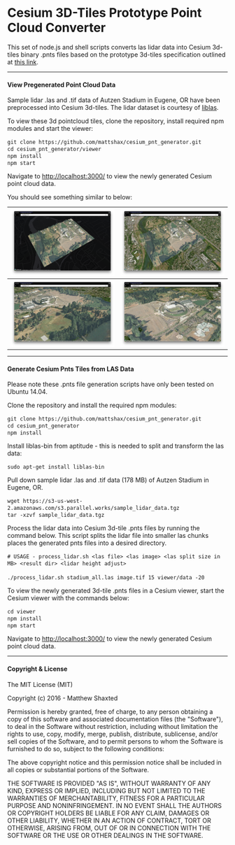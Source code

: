 # Cesium 3D-Tiles Prototype Point Cloud Converter

This set of node.js and shell scripts converts las lidar data into Cesium 3d-tiles binary .pnts files based on the prototype 3d-tiles specification outlined at [this link](https://github.com/AnalyticalGraphicsInc/3d-tiles/tree/master/TileFormats/Points).

* * *

#### View Pregenerated Point Cloud Data

Sample lidar .las and .tif data of Autzen Stadium in Eugene, OR have been preprocessed into Cesium 3d-tiles. The lidar dataset is courtesy of [liblas](http://www.liblas.org/samples/).

To view these 3d pointcloud tiles, clone the repository, install required npm modules and start the viewer: 

```
git clone https://github.com/mattshax/cesium_pnt_generator.git
cd cesium_pnt_generator/viewer
npm install
npm start
```

Navigate to [http://localhost:3000/](http://localhost:3000/) to view the newly generated Cesium point cloud data.

You should see something similar to below:

![](screenshots/1.png) | ![](screenshots/2.png)
|:---:|:---:|
|![](screenshots/3.png) | ![](screenshots/4.png)

* * *

#### Generate Cesium Pnts Tiles from LAS Data

Please note these .pnts file generation scripts have only been tested on Ubuntu 14.04.

Clone the repository and install the required npm modules:

```
git clone https://github.com/mattshax/cesium_pnt_generator.git
cd cesium_pnt_generator
npm install
```

Install liblas-bin from aptitude - this is needed to split and transform the las data:

```
sudo apt-get install liblas-bin
```

Pull down sample lidar .las and .tif data (178 MB) of Autzen Stadium in Eugene, OR.

```
wget https://s3-us-west-2.amazonaws.com/s3.parallel.works/sample_lidar_data.tgz
tar -xzvf sample_lidar_data.tgz
```

Process the lidar data into Cesium 3d-tile .pnts files by running the command below. This script splits the lidar file into smaller las chunks places the generated pnts files into a desired directory. 

```
# USAGE - process_lidar.sh <las file> <las image> <las split size in MB> <result dir> <lidar height adjust>

./process_lidar.sh stadium_all.las image.tif 15 viewer/data -20
```

To view the newly generated 3d-tile .pnts files in a Cesium viewer, start the Cesium viewer with the commands below:

```
cd viewer
npm install
npm start
```

Navigate to [http://localhost:3000/](http://localhost:3000/) to view the newly generated Cesium point cloud data.

* * *

#### Copyright & License

The MIT License (MIT)

Copyright (c) 2016 - Matthew Shaxted

Permission is hereby granted, free of charge, to any person obtaining a copy of this software and associated documentation files (the "Software"), to deal in the Software without restriction, including without limitation the rights to use, copy, modify, merge, publish, distribute, sublicense, and/or sell copies of the Software, and to permit persons to whom the Software is furnished to do so, subject to the following conditions:

The above copyright notice and this permission notice shall be included in all copies or substantial portions of the Software.

THE SOFTWARE IS PROVIDED "AS IS", WITHOUT WARRANTY OF ANY KIND, EXPRESS OR IMPLIED, INCLUDING BUT NOT LIMITED TO THE WARRANTIES OF MERCHANTABILITY, FITNESS FOR A PARTICULAR PURPOSE AND NONINFRINGEMENT. IN NO EVENT SHALL THE AUTHORS OR COPYRIGHT HOLDERS BE LIABLE FOR ANY CLAIM, DAMAGES OR OTHER LIABILITY, WHETHER IN AN ACTION OF CONTRACT, TORT OR OTHERWISE, ARISING FROM, OUT OF OR IN CONNECTION WITH THE SOFTWARE OR THE USE OR OTHER DEALINGS IN THE SOFTWARE.

